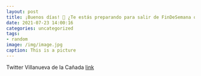 ```yaml
---
layout: post
title: ¡Buenos días! 🧳 ¿Te estás preparando para salir de FinDeSemana o de Vacaciones? Recuerda, vayas donde vayas, mantén las medida...
date: 2021-07-23 14:00:16
categories: uncategorized
tags:
- random
image: /img/image.jpg
caption: This is a picture
---
```

Twitter Villanueva de la Cañada [link](https://twitter.com/AytoVDLCanada/status/1418475150912196609)
